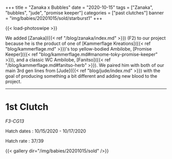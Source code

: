 +++
title = "Zanaka x Bubbles"
date = "2020-10-15"
tags = ["Zanaka", "bubbles", "jude", "promise keeper"]
categories = ["past clutches"]
banner = "img/babies/20201015/sold/starburst1"
+++

{{< load-photoswipe >}}

We added [Zanaka]({{< ref "/blog/zanaka/index.md" >}}) (F2) to our project because he is the product of one of [Kammerflage Kreations]({{< ref "blog/kammerflage.md" >}})'s top yellow-bodied Ambilobe, [Promise Keeper]({{< ref "blog/kammerflage.md#manome-toky-promise-keeper" >}}), and a classic WC Ambilobe, [Fanitso]({{< ref "/blog/kammerflage.md#fanitso-herb" >}}). We paired him with both of our main 3rd gen lines from [Jude]({{< ref "blog/jude/index.md" >}}) with the goal of producing something a bit different and adding new blood to the project.

---

# 1st Clutch
*F3-CG13*

Hatch dates
: 10/15/2020 - 10/17/2020

Hatch rate
: 37/39

{{< gallery dir="/img/babies/20201015/sold" />}}